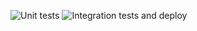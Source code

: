 ![Unit tests](https://github.com/Bartek-stu/github-actions-example/actions/workflows/run-unit-tests.yml/badge.svg)
![Integration tests and deploy](https://github.com/Bartek-stu/github-actions-example/actions/workflows/run-integration-tests-and-publish.yml/badge.svg)